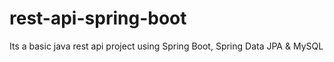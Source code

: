 # rest-api-spring-boot
Its a basic java rest api project using Spring Boot, Spring Data JPA & MySQL
